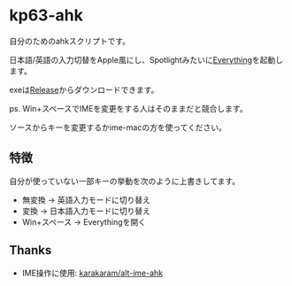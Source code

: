 # kp63-ahk

自分のためのahkスクリプトです。

日本語/英語の入力切替をApple風にし、Spotlightみたいに[Everything](https://www.google.com/search?q=Everything)を起動します。

exeは[Release](https://github.com/kp63/kp63-ahk/releases/tag/release)からダウンロードできます。

ps. Win+スペースでIMEを変更をする人はそのままだと競合します。

<!--ウスター-->ソースからキーを変更するかime-macの方を使ってください。


## 特徴

自分が使っていない一部キーの挙動を次のように上書きしてます。
- 無変換 → 英語入力モードに切り替え
- 変換 → 日本語入力モードに切り替え
- Win+スペース → Everythingを開く


## Thanks
- IME操作に使用: [karakaram/alt-ime-ahk](https://github.com/karakaram/alt-ime-ahk)

<!-- ^v^ -->

